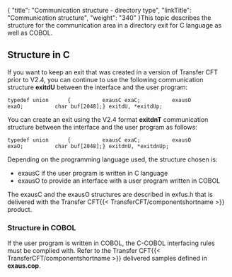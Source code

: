 {
    "title": "Communication structure - directory type",
    "linkTitle": "Communication structure",
    "weight": "340"
}This topic describes the structure for the communication area in a directory
exit for C language as well as COBOL.

<span id="Structure_in_C_Language"></span>

## Structure in C

If you want to keep an exit that was created in a version of Transfer
CFT prior to V2.4, you can continue to use the following communication
structure ****exitdU****
between the interface and the user program:

`typedef union      {          exausC exaC;          exausO exaO;          char buf[2048];} exitdU, *exitdUp;`

You can create an exit using the V2.4 format ****exitdnT****
communication structure between the interface and the user program as
follows:

`typedef union      {          exausC exaC;          exausO exaO;          char buf[2048];} exitdnU, *exitdnUp;`

Depending on the programming language used, the structure chosen is:

- exausC if the
    user program is written in C language
- exausO to provide
    an interface with a user program written in COBOL

The exausC and the exausO structures are described in exfus.h that is
delivered with the Transfer CFT{{< TransferCFT/componentshortname  >}} product.

<span id="Structure_in_COBOL"></span>

### Structure in COBOL

If the user program is written in COBOL, the C-COBOL interfacing rules
must be complied with. Refer to the Transfer CFT{{< TransferCFT/componentshortname  >}} delivered samples defined
in ****exaus.cop****.

